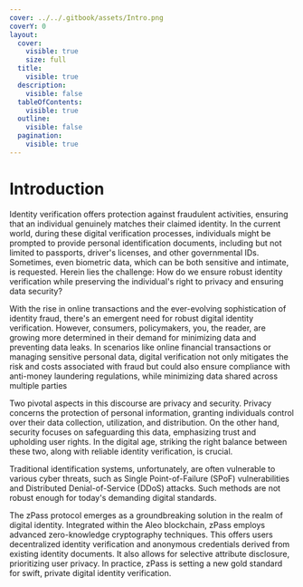 ```yaml
---
cover: ../../.gitbook/assets/Intro.png
coverY: 0
layout:
  cover:
    visible: true
    size: full
  title:
    visible: true
  description:
    visible: false
  tableOfContents:
    visible: true
  outline:
    visible: false
  pagination:
    visible: true
---
```


# Introduction

Identity verification offers protection against fraudulent activities, ensuring that an individual genuinely matches their claimed identity. In the current world, during these digital verification processes, individuals might be prompted to provide personal identification documents, including but not limited to passports, driver's licenses, and other governmental IDs. Sometimes, even biometric data, which can be both sensitive and intimate, is requested. Herein lies the challenge: How do we ensure robust identity verification while preserving the individual's right to privacy and ensuring data security?

With the rise in online transactions and the ever-evolving sophistication of identity fraud, there's an emergent need for robust digital identity verification. However, consumers, policymakers, you,  the reader, are growing more determined in their demand for minimizing data and preventing data leaks. In scenarios like online financial transactions or managing sensitive personal data, digital verification not only mitigates the risk and costs associated with fraud but could also ensure compliance with anti-money laundering regulations, while minimizing data shared across multiple parties

Two pivotal aspects in this discourse are privacy and security. Privacy concerns the protection of personal information, granting individuals control over their data collection, utilization, and distribution. On the other hand, security focuses on safeguarding this data, emphasizing trust and upholding user rights. In the digital age, striking the right balance between these two, along with reliable identity verification, is crucial.

Traditional identification systems, unfortunately, are often vulnerable to various cyber threats, such as Single Point-of-Failure (SPoF) vulnerabilities and Distributed Denial-of-Service (DDoS) attacks. Such methods are not robust enough for today's demanding digital standards.

The zPass protocol emerges as a groundbreaking solution in the realm of digital identity. Integrated within the Aleo blockchain, zPass employs advanced zero-knowledge cryptography techniques. This offers users decentralized identity verification and anonymous credentials derived from existing identity documents. It also allows for selective attribute disclosure, prioritizing user privacy. In practice, zPass is setting a new gold standard for swift, private digital identity verification.

